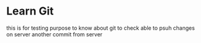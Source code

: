 # Learn Git 
this is for testing purpose to know about git 
to check able to psuh
changes on server
another commit from server
